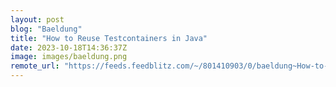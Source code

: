 ```yaml
---
layout: post
blog: "Baeldung"
title: "How to Reuse Testcontainers in Java"
date: 2023-10-18T14:36:37Z
image: images/baeldung.png
remote_url: "https://feeds.feedblitz.com/~/801410903/0/baeldung~How-to-Reuse-Testcontainers-in-Java"
---
```

